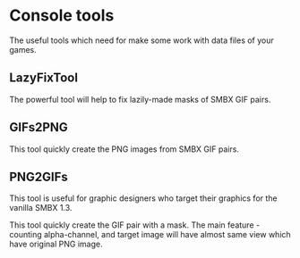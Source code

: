 # Console tools
The useful tools which need for make some work with data files of your games.

## LazyFixTool
The powerful tool will help to fix lazily-made masks of SMBX GIF pairs.

## GIFs2PNG
This tool quickly create the PNG images from SMBX GIF pairs.

## PNG2GIFs
This tool is useful for graphic designers who target their graphics for the vanilla SMBX 1.3.

This tool quickly create the GIF pair with a mask. The main feature - counting alpha-channel, and target image will have almost same view which have original PNG image.
